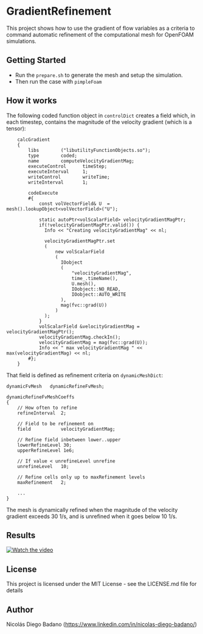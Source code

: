 # GradientRefinement

This project shows how to use the gradient of flow variables as a criteria to command automatic refinement of the computational mesh for OpenFOAM simulations.

## Getting Started

* Run the `prepare.sh` to generate the mesh and setup the simulation.
* Then run the case with `pimpleFoam`

## How it works

The following coded function object in `controlDict` creates a field which, in each timestep, contains the magnitude of the velocity gradient (which is a tensor):

```
    calcGradient
    {
        libs        ("libutilityFunctionObjects.so");
        type        coded;
        name        computeVelocityGradientMag;
        executeControl      timeStep;
        executeInterval     1;
        writeControl        writeTime;
        writeInterval       1;

        codeExecute
        #{
            const volVectorField& U  =  mesh().lookupObject<volVectorField>("U");

            static autoPtr<volScalarField> velocityGradientMagPtr;
            if(!velocityGradientMagPtr.valid()) {
              Info << "Creating velocityGradientMag" << nl;

              velocityGradientMagPtr.set
              (
                  new volScalarField
                  (
                    IOobject
                    (
                        "velocityGradientMag",
                        time_.timeName(),
                        U.mesh(),
                        IOobject::NO_READ,
                        IOobject::AUTO_WRITE
                    ),
                    mag(fvc::grad(U))
                  )
              );
            }
            volScalarField &velocityGradientMag = velocityGradientMagPtr();
            velocityGradientMag.checkIn();
            velocityGradientMag = mag(fvc::grad(U));
            Info << " max velocityGradientMag " << max(velocityGradientMag) << nl;
        #};
    }
```

That field is defined as refinement criteria on `dynamicMeshDict`:

```
dynamicFvMesh   dynamicRefineFvMesh;

dynamicRefineFvMeshCoeffs
{
    // How often to refine
    refineInterval  2;

    // Field to be refinement on
    field           velocityGradientMag;

    // Refine field inbetween lower..upper
    lowerRefineLevel 30;
    upperRefineLevel 1e6;

    // If value < unrefineLevel unrefine
    unrefineLevel   10;

    // Refine cells only up to maxRefinement levels
    maxRefinement   2;

    ...
}
```

The mesh is dynamically refined when the magnitude of the velocity gradient exceeds 30 1/s, and is unrefined when it goes below 10 1/s.

## Results

[![Watch the video](https://img.youtube.com/vi/_Wj_OJbqhTM/default.jpg)](https://youtu.be/_Wj_OJbqhTM)

## License

This project is licensed under the MIT License - see the LICENSE.md file for details

## Author

Nicolás Diego Badano (https://www.linkedin.com/in/nicolas-diego-badano/)
